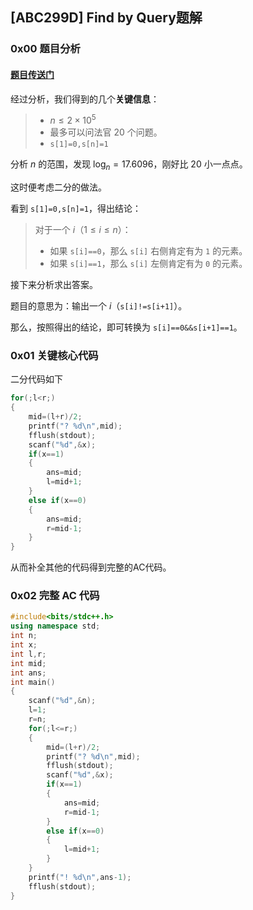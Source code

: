 ## [ABC299D] Find by Query题解

### 0x00 题目分析

#### [题目传送门](https://www.luogu.com.cn/problem/AT_abc299_d)

经过分析，我们得到的几个**关键信息**：

> - $n \le 2 \times 10^5$
> - 最多可以问法官 $20$ 个问题。
> - `s[1]=0,s[n]=1`

分析 $n$ 的范围，发现 $\log_n = 17.6096$，刚好比 $20$ 小一点点。

这时便考虑二分的做法。

看到 `s[1]=0,s[n]=1`，得出结论：

> 对于一个 $i$（$1 \le i \le n$）：
> - 如果 `s[i]==0`，那么 `s[i]` 右侧肯定有为 `1` 的元素。
> - 如果 `s[i]==1`，那么 `s[i]` 左侧肯定有为 `0` 的元素。

接下来分析求出答案。

题目的意思为：输出一个 $i$（`s[i]!=s[i+1]`）。

那么，按照得出的结论，即可转换为 `s[i]==0&&s[i+1]==1`。

### 0x01 关键核心代码

二分代码如下

```cpp
for(;l<r;)
{
    mid=(l+r)/2;
    printf("? %d\n",mid);
    fflush(stdout);
    scanf("%d",&x);
    if(x==1)
    {
        ans=mid;
        l=mid+1;
    }
    else if(x==0)
    {
        ans=mid;
        r=mid-1;
    }
}
```

从而补全其他的代码得到完整的AC代码。

### 0x02 完整 AC 代码

```cpp
#include<bits/stdc++.h>
using namespace std;
int n;
int x;
int l,r;
int mid;
int ans;
int main()
{
    scanf("%d",&n);
    l=1;
    r=n;
	for(;l<=r;)
    {
        mid=(l+r)/2;
        printf("? %d\n",mid);
        fflush(stdout);
        scanf("%d",&x);
        if(x==1)
        {
            ans=mid;
            r=mid-1;
        }
        else if(x==0)
        {
            l=mid+1;
        }
    }
	printf("! %d\n",ans-1);
	fflush(stdout);
}
```